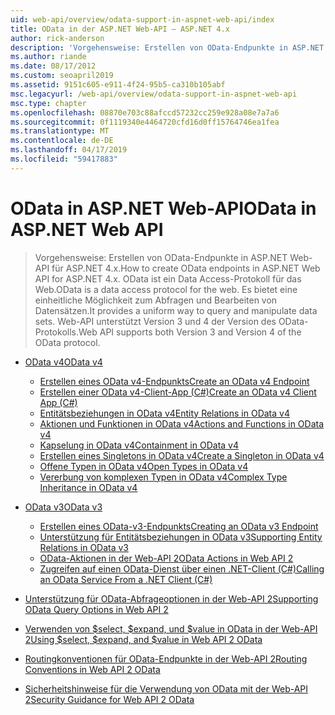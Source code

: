 ```yaml
---
uid: web-api/overview/odata-support-in-aspnet-web-api/index
title: OData in der ASP.NET Web-API – ASP.NET 4.x
author: rick-anderson
description: 'Vorgehensweise: Erstellen von OData-Endpunkte in ASP.NET Web-API für ASP.NET 4.x'
ms.author: riande
ms.date: 08/17/2012
ms.custom: seoapril2019
ms.assetid: 9151c605-e911-4f24-95b5-ca310b105abf
msc.legacyurl: /web-api/overview/odata-support-in-aspnet-web-api
msc.type: chapter
ms.openlocfilehash: 08870e703c88afccd57232cc259e928a08e7a7a6
ms.sourcegitcommit: 0f1119340e4464720cfd16d0ff15764746ea1fea
ms.translationtype: MT
ms.contentlocale: de-DE
ms.lasthandoff: 04/17/2019
ms.locfileid: "59417883"
---
```

# <a name="odata-in-aspnet-web-api"></a><span data-ttu-id="14d7c-103">OData in ASP.NET Web-API</span><span class="sxs-lookup"><span data-stu-id="14d7c-103">OData in ASP.NET Web API</span></span>

> <span data-ttu-id="14d7c-104">Vorgehensweise: Erstellen von OData-Endpunkte in ASP.NET Web-API für ASP.NET 4.x.</span><span class="sxs-lookup"><span data-stu-id="14d7c-104">How to create OData endpoints in ASP.NET Web API for ASP.NET 4.x.</span></span> <span data-ttu-id="14d7c-105">OData ist ein Data Access-Protokoll für das Web.</span><span class="sxs-lookup"><span data-stu-id="14d7c-105">OData is a data access protocol for the web.</span></span> <span data-ttu-id="14d7c-106">Es bietet eine einheitliche Möglichkeit zum Abfragen und Bearbeiten von Datensätzen.</span><span class="sxs-lookup"><span data-stu-id="14d7c-106">It provides a uniform way to query and manipulate data sets.</span></span> <span data-ttu-id="14d7c-107">Web-API unterstützt Version 3 und 4 der Version des OData-Protokolls.</span><span class="sxs-lookup"><span data-stu-id="14d7c-107">Web API supports both Version 3 and Version 4 of the OData protocol.</span></span>


- [<span data-ttu-id="14d7c-108">OData v4</span><span class="sxs-lookup"><span data-stu-id="14d7c-108">OData v4</span></span>](odata-v4/index.md)

    - [<span data-ttu-id="14d7c-109">Erstellen eines OData v4-Endpunkts</span><span class="sxs-lookup"><span data-stu-id="14d7c-109">Create an OData v4 Endpoint</span></span>](odata-v4/create-an-odata-v4-endpoint.md)
    - [<span data-ttu-id="14d7c-110">Erstellen einer OData v4-Client-App (C#)</span><span class="sxs-lookup"><span data-stu-id="14d7c-110">Create an OData v4 Client App (C#)</span></span>](odata-v4/create-an-odata-v4-client-app.md)
    - [<span data-ttu-id="14d7c-111">Entitätsbeziehungen in OData v4</span><span class="sxs-lookup"><span data-stu-id="14d7c-111">Entity Relations in OData v4</span></span>](odata-v4/entity-relations-in-odata-v4.md)
    - [<span data-ttu-id="14d7c-112">Aktionen und Funktionen in OData v4</span><span class="sxs-lookup"><span data-stu-id="14d7c-112">Actions and Functions in OData v4</span></span>](odata-v4/odata-actions-and-functions.md)
    - [<span data-ttu-id="14d7c-113">Kapselung in OData v4</span><span class="sxs-lookup"><span data-stu-id="14d7c-113">Containment in OData v4</span></span>](odata-v4/odata-containment-in-web-api-22.md)
    - [<span data-ttu-id="14d7c-114">Erstellen eines Singletons in OData v4</span><span class="sxs-lookup"><span data-stu-id="14d7c-114">Create a Singleton in OData v4</span></span>](odata-v4/using-a-singleton-in-an-odata-endpoint-in-web-api-22.md)
    - [<span data-ttu-id="14d7c-115">Offene Typen in OData v4</span><span class="sxs-lookup"><span data-stu-id="14d7c-115">Open Types in OData v4</span></span>](odata-v4/use-open-types-in-odata-v4.md)
    - [<span data-ttu-id="14d7c-116">Vererbung von komplexen Typen in OData v4</span><span class="sxs-lookup"><span data-stu-id="14d7c-116">Complex Type Inheritance in OData v4</span></span>](odata-v4/complex-type-inheritance-in-odata-v4.md)
- [<span data-ttu-id="14d7c-117">OData v3</span><span class="sxs-lookup"><span data-stu-id="14d7c-117">OData v3</span></span>](odata-v3/index.md)

    - [<span data-ttu-id="14d7c-118">Erstellen eines OData-v3-Endpunkts</span><span class="sxs-lookup"><span data-stu-id="14d7c-118">Creating an OData v3 Endpoint</span></span>](odata-v3/creating-an-odata-endpoint.md)
    - [<span data-ttu-id="14d7c-119">Unterstützung für Entitätsbeziehungen in OData v3</span><span class="sxs-lookup"><span data-stu-id="14d7c-119">Supporting Entity Relations in OData v3</span></span>](odata-v3/working-with-entity-relations.md)
    - [<span data-ttu-id="14d7c-120">OData-Aktionen in der Web-API 2</span><span class="sxs-lookup"><span data-stu-id="14d7c-120">OData Actions in Web API 2</span></span>](odata-v3/odata-actions.md)
    - [<span data-ttu-id="14d7c-121">Zugreifen auf einen OData-Dienst über einen .NET-Client (C#)</span><span class="sxs-lookup"><span data-stu-id="14d7c-121">Calling an OData Service From a .NET Client (C#)</span></span>](odata-v3/calling-an-odata-service-from-a-net-client.md)
- [<span data-ttu-id="14d7c-122">Unterstützung für OData-Abfrageoptionen in der Web-API 2</span><span class="sxs-lookup"><span data-stu-id="14d7c-122">Supporting OData Query Options in Web API 2</span></span>](supporting-odata-query-options.md)
- [<span data-ttu-id="14d7c-123">Verwenden von $select, $expand, und $value in OData in der Web-API 2</span><span class="sxs-lookup"><span data-stu-id="14d7c-123">Using $select, $expand, and $value in Web API 2 OData</span></span>](using-select-expand-and-value.md)
- [<span data-ttu-id="14d7c-124">Routingkonventionen für OData-Endpunkte in der Web-API 2</span><span class="sxs-lookup"><span data-stu-id="14d7c-124">Routing Conventions in Web API 2 OData</span></span>](odata-routing-conventions.md)
- [<span data-ttu-id="14d7c-125">Sicherheitshinweise für die Verwendung von OData mit der Web-API 2</span><span class="sxs-lookup"><span data-stu-id="14d7c-125">Security Guidance for Web API 2 OData</span></span>](odata-security-guidance.md)
